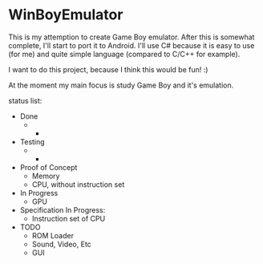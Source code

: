 # WinBoyEmulator
This is my attemption to create Game Boy emulator. After this is somewhat complete, I'll start to port it to Android. 
I'll use C# because it is easy to use (for me) and quite simple language (compared to C/C++ for example).

I want to do this project, because I think this would be fun! :)

At the moment my main focus is study Game Boy and it's emulation.

status list:
* Done
    * - 
* Testing
    * - 
* Proof of Concept
   * Memory
   * CPU, without instruction set
* In Progress
    * GPU
* Specification In Progress:
    * Instruction set of CPU
* TODO
    * ROM Loader
    * Sound, Video, Etc
    * GUI
